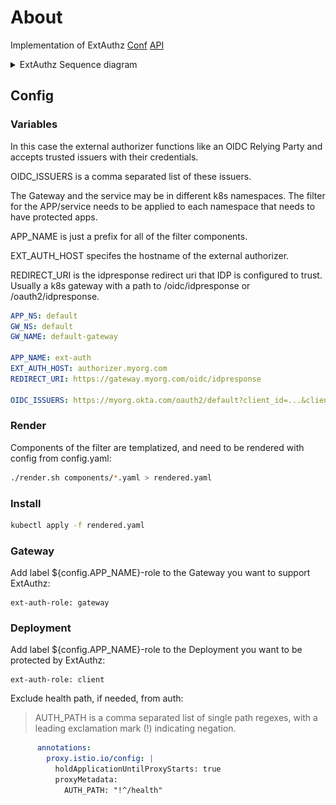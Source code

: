 # About
Implementation of ExtAuthz
[Conf](https://www.envoyproxy.io/docs/envoy/latest/configuration/http/http_filters/ext_authz_filter) 
[API](https://www.envoyproxy.io/docs/envoy/latest/api-v3/extensions/filters/http/ext_authz/v3/ext_authz.proto#extensions-filters-http-ext-authz-v3-extauthz)  
  
<details>
  <summary>ExtAuthz Sequence diagram</summary>
  <a href="docs/sequence-diagram.pdf"><img src="docs/sequence-diagram.svg" alt="PDF"></a>
</details>


## Config
### Variables
In this case the external authorizer functions like an OIDC Relying Party and accepts trusted issuers with their credentials.  
  
OIDC_ISSUERS is a comma separated list of these issuers.  
  
The Gateway and the service may be in different k8s namespaces. The filter for the APP/service needs to be applied to each namespace that needs to have protected apps.  
  
APP_NAME is just a prefix for all of the filter components.  
  
EXT_AUTH_HOST specifes the hostname of the external authorizer.  
  
REDIRECT_URI is the idpresponse redirect uri that IDP is configured to trust. Usually a k8s gateway with a path to /oidc/idpresponse or /oauth2/idpresponse.  
  
```yaml
APP_NS: default
GW_NS: default
GW_NAME: default-gateway

APP_NAME: ext-auth
EXT_AUTH_HOST: authorizer.myorg.com
REDIRECT_URI: https://gateway.myorg.com/oidc/idpresponse

OIDC_ISSUERS: https://myorg.okta.com/oauth2/default?client_id=...&client_secret=...&scope=openid email profile address phone offline_access,https://myorg.okta.com?client_id=...&client_secret=...&scope=openid email profile address phone offline_access,https://cognito-idp.us-east-1.amazonaws.com/us-east-1_...?client_id=...&https://cognito-idp.us-west-2.amazonaws.com/us-west-2_...?client_id=...
```

### Render
Components of the filter are templatized, and need to be rendered with config from config.yaml:
```bash
./render.sh components/*.yaml > rendered.yaml
```

### Install
```bash
kubectl apply -f rendered.yaml 
```

### Gateway
Add label ${config.APP_NAME}-role to the Gateway you want to support ExtAuthz:
```
ext-auth-role: gateway
```

### Deployment
Add label ${config.APP_NAME}-role to the Deployment you want to be protected by ExtAuthz:
```
ext-auth-role: client
```

Exclude health path, if needed, from auth:
> AUTH_PATH is a comma separated list of single path regexes, with a leading exclamation mark (!) indicating negation.
```yaml
      annotations:
        proxy.istio.io/config: |
          holdApplicationUntilProxyStarts: true
          proxyMetadata:
            AUTH_PATH: "!^/health"

```

